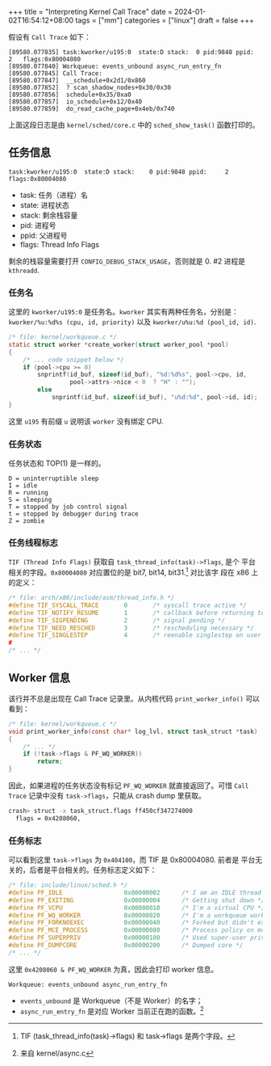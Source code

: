 +++
title = "Interpreting Kernel Call Trace"
date = 2024-01-02T16:54:12+08:00
tags = ["mm"]
categories = ["linux"]
draft = false
+++

假设有 `Call Trace` 如下：

```text
[89580.077835] task:kworker/u195:0  state:D stack:  0 pid:9848 ppid:  2   flags:0x80004080
[89580.077840] Workqueue: events_unbound async_run_entry_fn
[89580.077845] Call Trace:
[89580.077847]  __schedule+0x2d1/0x860
[89580.077852]  ? scan_shadow_nodes+0x30/0x30
[89580.077856]  schedule+0x35/0xa0
[89580.077857]  io_schedule+0x12/0x40
[89580.077859]  do_read_cache_page+0x4eb/0x740
```

上面这段日志是由 `kernel/sched/core.c` 中的 `sched_show_task()` 函数打印的。

## 任务信息

```text
task:kworker/u195:0  state:D stack:    0 pid:9848 ppid:     2 flags:0x80004080
```

- task: 任务（进程）名
- state: 进程状态
- stack: 剩余栈容量
- pid: 进程号
- ppid: 父进程号
- flags: Thread Info Flags

剩余的栈容量需要打开 `CONFIG_DEBUG_STACK_USAGE`，否则就是 0. #2 进程是 `kthreadd`.

### 任务名

这里的 `kworker/u195:0` 是任务名。`kworker` 其实有两种任务名，分别是：
`kworker/%u:%d%s (cpu, id, priority)` 以及 `kworker/u%u:%d (pool_id, id)`.

```c
/* file: kernel/workqueue.c */
static struct worker *create_worker(struct worker_pool *pool)
{
	/* ... code snippet below */
    if (pool->cpu >= 0)
        snprintf(id_buf, sizeof(id_buf), "%d:%d%s", pool->cpu, id,
                 pool->attrs->nice < 0  ? "H" : "");
        else
            snprintf(id_buf, sizeof(id_buf), "u%d:%d", pool->id, id);
}
```

这里 `u195` 有前缀 `u` 说明该 `worker` 没有绑定 CPU.

### 任务状态

任务状态和 TOP(1) 是一样的。

```text
D = uninterruptible sleep
I = idle
R = running
S = sleeping
T = stopped by job control signal
t = stopped by debugger during trace
Z = zombie
```

### 任务线程标志

`TIF (Thread Info Flags)` 获取自 `task_thread_info(task)->flags`, 是个
平台相关的字段。`0x80004080` 对应置位的是 bit7, bit14, bit31.[^tif] 对比该字
段在 x86 上的定义：

```c
/* file: arch/x86/include/asm/thread_info.h */
#define TIF_SYSCALL_TRACE       0       /* syscall trace active */
#define TIF_NOTIFY_RESUME       1       /* callback before returning to user */
#define TIF_SIGPENDING          2       /* signal pending */
#define TIF_NEED_RESCHED        3       /* rescheduling necessary */
#define TIF_SINGLESTEP          4       /* reenable singlestep on user return*/
#
/* ... */
```

## Worker 信息

该行并不总是出现在 Call Trace 记录里。从内核代码 `print_worker_info()` 可以看到：

```c
/* file: kernel/workqueue.c */
void print_worker_info(const char* log_lvl, struct task_struct *task)
{
    /* ... */
    if (!task->flags & PF_WQ_WORKER))
        return;
}
```

因此，如果进程的任务状态没有标记 `PF_WQ_WORKER` 就直接返回了。可惜
`Call Trace` 记录中没有 `task->flags`，只能从 crash dump 里获取。

```sh
crash> struct -x task_struct.flags ff450cf347274000
  flags = 0x4208060,
```

### 任务标志

可以看到这里 `task->flags` 为 `0x404100`，而 TIF 是 0x80004080. 前者是
平台无关的，后者是平台相关的。任务标志定义如下：

```c
/* file: include/linux/sched.h */
#define PF_IDLE                 0x00000002      /* I am an IDLE thread */
#define PF_EXITING              0x00000004      /* Getting shut down */
#define PF_VCPU                 0x00000010      /* I'm a virtual CPU */
#define PF_WQ_WORKER            0x00000020      /* I'm a workqueue worker */
#define PF_FORKNOEXEC           0x00000040      /* Forked but didn't exec */
#define PF_MCE_PROCESS          0x00000080      /* Process policy on mce errors */
#define PF_SUPERPRIV            0x00000100      /* Used super-user privileges */
#define PF_DUMPCORE             0x00000200      /* Dumped core */
/* ... */
```

这里 `0x4208060 & PF_WQ_WORKER` 为真，因此会打印 worker 信息。

```text
Workqueue: events_unbound async_run_entry_fn
```

- `events_unbound` 是 Workqueue（不是 Worker）的名字；
- `async_run_entry_fn` 是对应 Worker 当前正在跑的函数。[^async]

[^tif]: TIF (task_thread_info(task)->flags) 和 task->flags 是两个字段。
[^async]: 来自 kernel/async.c
